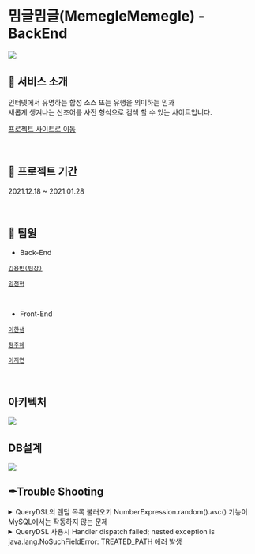 # 밈글밈글(MemegleMemegle) - BackEnd

<img src="https://user-images.githubusercontent.com/70641418/151412036-345d6b9d-2657-459d-920a-def5be916f1c.jpg">

</br>

## 🧧 서비스 소개
인터넷에서 유명하는 합성 소스 또는 유행을 의미하는 밈과  
새롭게 생겨나는 신조어를 사전 형식으로 검색 할 수 있는 사이트입니다.
</br>

<a href="https://memegle.xyz/">프로젝트  사이트로 이동</a>


</br>

## 📆 프로젝트 기간
2021.12.18 ~ 2021.01.28

</br>

## 👥 팀원

- Back-End    

  
<code><a href="https://github.com/Zabee52">김용빈(팀장)</a></code>  
  
<code><a href="https://github.com/yarogono">임전혁</a></code>
  
</br>
    
- Front-End

<code><a href="https://github.com/undriedspring">이한샘</a></code>  
  
<code><a href="https://github.com/zubetcha">정주혜</a></code>
  
<code><a href="https://github.com/zhiyeonyi">이지연</a></code>

</br>

## 아키텍처
  
<img src="https://user-images.githubusercontent.com/70641418/151467454-da82b310-6249-4480-9204-8a4ace733ba6.JPG">
 
</br>

## DB설계

<img src="https://user-images.githubusercontent.com/70641418/151432549-bf519850-4146-471f-8cee-5e51bb932c88.png">

</br>  
  
## ✒Trouble Shooting


<details>
    <summary>
        QueryDSL의 랜덤 목록 불러오기 NumberExpression.random().asc() 기능이 MySQL에서는 작동하지 않는 문제
    </summary>
    <div markcown="1">
        - 엄밀히 따지면 문제는 아니다. 그냥 MySQL이 해당 랜덤 기능을 지원하지 않을 뿐이다.
- 지원 가능하도록 JPQLTemplates를 튜닝해주면 된다.
- 참고로 이 기능은 인덱싱이 통하지 않기 때문에 매우 무겁게 작동한다. 레코드가 많다면 인덱싱을 위한 편법을 사용해줘야 할 수도 있다.

```java
public class MySqlJpaTemplates extends JPQLTemplates{

    public static finalMySqlJpaTemplatesDEFAULT = new MySqlJpaTemplates();

    public MySqlJpaTemplates() {
        this(DEFAULT_ESCAPE);
        add(Ops.MathOps.RANDOM, "rand()");
        add(Ops.MathOps.RANDOM2, "rand({0})");
    }

    public MySqlJpaTemplates(charescape) {
        super(escape);
    }
}
```

적용예

```java
private List<Quiz> randomQuizPick(int count) {
        // count 만큼의 레코드를 랜덤하게 받아오는 구문
				// MySqlJpaTemplates.DEFAULT : NumberExpression.random().asc()를 MySQL에서 사용 가능하도록
				// 튜닝한 템플릿.
        JPAQuery<Quiz> query = new JPAQuery<>(entityManager, MySqlJpaTemplates.DEFAULT);
        QQuiz qQuiz = new QQuiz("quiz");

        List<Quiz> quizList = query.from(qQuiz)
                .orderBy(NumberExpression.random().asc())
                .limit(count)
                .fetch();

        return quizList;
    }
```   
        
        
  </div>
</details>


<details>
    <summary>
        QueryDSL 사용시 Handler dispatch failed; nested exception is java.lang.NoSuchFieldError: TREATED_PATH 에러 발생
    </summary>
    <div markcown="1">
        - QueryDSL에 대한 버전을 명확하게 명세하지 않아 발생한 문제였다.
- Gradle의 의존성 부분에 `implementation "com.querydsl:querydsl-core:${queryDslVersion}"` 추가하여 해결하였다. 변수 부분은 5.0.0으로 대체해도 좋다.

```java
buildscript {
    ext {
        queryDslVersion = "5.0.0"
    }
}

dependencies {
		// ...

    //querydsl 추가
    implementation "com.querydsl:querydsl-jpa:${queryDslVersion}"
    implementation "com.querydsl:querydsl-apt:${queryDslVersion}"
    implementation "com.querydsl:querydsl-core:${queryDslVersion}"
}
```    
        
  </div>
</details>
